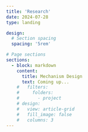```yaml
---
title: 'Research'
date: 2024-07-28
type: landing

design:
  # Section spacing
  spacing: '5rem'

# Page sections
sections:
  - block: markdown
    content:
      title: Mechanism Design
      text: Coming up...
    #   filters:
    #     folders:
    #       - project
    # design:
    #   view: article-grid
    #   fill_image: false
    #   columns: 3
---
```

